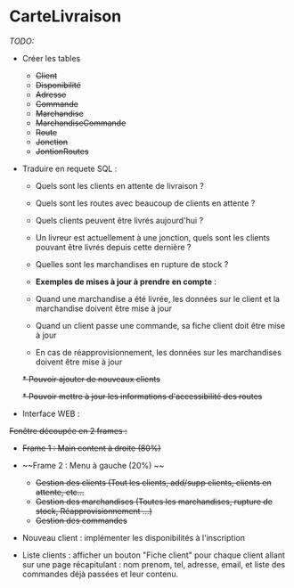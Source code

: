# CarteLivraison

_TODO:_

* Créer les tables
	* ~~Client~~
	* ~~Disponibilité~~
	* ~~Adresse~~
	* ~~Commande~~
	* ~~Marchandise~~
	* ~~MarchandiseCommande~~
	* ~~Route~~
	* ~~Jonction~~
	* ~~JontionRoutes~~

* Traduire en requete SQL : 
    * Quels sont les clients en attente de livraison ?

    * Quels sont les routes avec beaucoup de clients en attente ?

    * Quels clients peuvent être livrés aujourd'hui ?

    * Un livreur est actuellement à une jonction, quels sont les clients pouvant être livrés depuis cette dernière ?

    * Quelles sont les marchandises en rupture de stock ?

    * __Exemples de mises à jour à prendre en compte__ :

    * Quand une marchandise a été livrée, les données sur le client et la marchandise doivent être mise à jour

    * Quand un client passe une commande, sa fiche client doit être mise à jour

    * En cas de réapprovisionnement, les données sur les marchandises doivent être mise à jour

    ~~* Pouvoir ajouter de nouveaux clients~~

    ~~* Pouvoir mettre à jour les informations d'accessibilité des routes~~

* Interface WEB :

~~Fenêtre découpée en 2 frames :~~
* ~~Frame 1 : Main content à droite (80%)~~
* ~~Frame 2 : Menu à gauche (20%) ~~
	* ~~Gestion des clients (Tout les clients, add/supp clients, clients en attente, etc...~~
	* ~~Gestion des marchandises (Toutes les marchandises, rupture de stock, Réapprovisionnement ...)~~
	* ~~Gestion des commandes~~

* Nouveau client : implémenter les disponibilités à l'inscription
* Liste clients : afficher un bouton "Fiche client" pour chaque client allant sur une page récapitulant : nom prenom, tel, adresse, email, et liste des commandes déjà passées et leur contenu.

